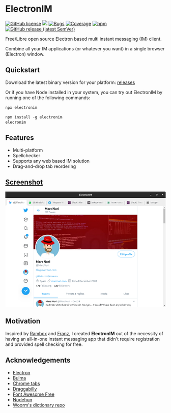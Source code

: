 # ElectronIM
[![GitHub license](https://img.shields.io/badge/license-Apache%202.0-blue.svg)](https://github.com/manusa/electronim/blob/master/LICENSE)
[<img src="https://github.com/manusa/electronim/workflows/Tests/badge.svg" />](https://github.com/manusa/electronim/actions)
[![Bugs](https://sonarcloud.io/api/project_badges/measure?project=manusa_electronim&metric=bugs)](https://sonarcloud.io/dashboard?id=manusa_electronim) 
[![Coverage](https://sonarcloud.io/api/project_badges/measure?project=manusa_electronim&metric=coverage)](https://sonarcloud.io/dashboard?id=manusa_electronim)
[![npm](https://img.shields.io/npm/v/electronim)](https://www.npmjs.com/package/electronim)
[![GitHub release (latest SemVer)](https://img.shields.io/github/v/release/manusa/electronim?sort=semver)](https://github.com/manusa/electronim/releases/latest)


Free/Libre open source Electron based multi instant messaging (IM) client.

Combine all your IM applications (or whatever you want) in a single browser (Electron) window.

## Quickstart

Download the latest binary version for your platform:
[releases](https://github.com/manusa/electronim/releases/latest)

Or if you have Node installed in your system, you can try out ElectronIM by running one of the following commands:

```
npx electronim
```

```
npm install -g electronim
elecronim
```

## Features

- Multi-platform
- Spellchecker
- Supports any web based IM solution
- Drag-and-drop tab reordering

## [Screenshot](docs/Screenshots.md)

![Screenshot](docs/screenshots/main.png)

## Motivation

Inspired by [Rambox](https://github.com/ramboxapp/community-edition) and
[Franz](https://github.com/meetfranz/franz), I created **ElectronIM** out of the necessity of
having an all-in-one instant messaging app that didn't require registration and provided 
spell checking for free.

## Acknowledgements

- [Electron](https://electronjs.org/)
- [Bulma](https://github.com/jgthms/bulma)
- [Chrome tabs](https://github.com/adamschwartz/chrome-tabs#readme)
- [Draggabilly](https://github.com/desandro/draggabilly)
- [Font Awesome Free](https://github.com/FortAwesome/Font-Awesome)
- [Nodehun](https://github.com/Wulf/nodehun/)
- [Woorm's dictionary repo](https://github.com/wooorm/dictionaries)
